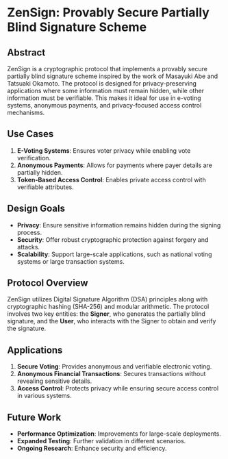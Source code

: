 # ZenSign: Provably Secure Partially Blind Signature Scheme

## Abstract
ZenSign is a cryptographic protocol that implements a provably secure partially blind signature scheme inspired by the work of Masayuki Abe and Tatsuaki Okamoto. The protocol is designed for privacy-preserving applications where some information must remain hidden, while other information must be verifiable. This makes it ideal for use in e-voting systems, anonymous payments, and privacy-focused access control mechanisms.

## Use Cases
1. **E-Voting Systems**: Ensures voter privacy while enabling vote verification.
2. **Anonymous Payments**: Allows for payments where payer details are partially hidden.
3. **Token-Based Access Control**: Enables private access control with verifiable attributes.

## Design Goals
- **Privacy**: Ensure sensitive information remains hidden during the signing process.
- **Security**: Offer robust cryptographic protection against forgery and attacks.
- **Scalability**: Support large-scale applications, such as national voting systems or large transaction systems.

## Protocol Overview
ZenSign utilizes Digital Signature Algorithm (DSA) principles along with cryptographic hashing (SHA-256) and modular arithmetic. The protocol involves two key entities: the **Signer**, who generates the partially blind signature, and the **User**, who interacts with the Signer to obtain and verify the signature.

## Applications
1. **Secure Voting**: Provides anonymous and verifiable electronic voting.
2. **Anonymous Financial Transactions**: Secures transactions without revealing sensitive details.
3. **Access Control**: Protects privacy while ensuring secure access control in various systems.

## Future Work
- **Performance Optimization**: Improvements for large-scale deployments.
- **Expanded Testing**: Further validation in different scenarios.
- **Ongoing Research**: Enhance security and efficiency.

